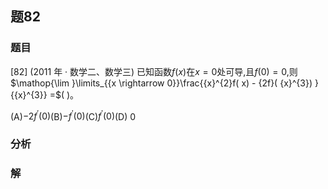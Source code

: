 ## 题82
### 题目
[82] (2011 年 · 数学二、数学三) 已知函数$f( x)$在$x = 0$处可导,且$f( 0)  = 0$,则
$\mathop{\lim }\limits_{{x \rightarrow  0}}\frac{{x}^{2}f( x)  - {2f}( {x}^{3}) }{{x}^{3}} =$(   )。

(A)$- 2{f}^{\prime }( 0)$(B)$- {f}^{\prime }( 0)$(C)${f}^{\prime }( 0)$(D) 0
### 分析

### 解